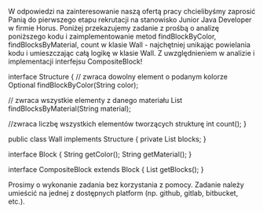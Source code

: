 W odpowiedzi na zainteresowanie naszą ofertą pracy chcielibyśmy zaprosić Panią do pierwszego etapu rekrutacji na stanowisko Junior Java Developer w firmie Horus.
Poniżej przekazujemy zadanie z prośbą o analizę poniższego kodu i zaimplementowanie metod findBlockByColor, findBlocksByMaterial, count w klasie Wall - najchętniej unikając powielania kodu i umieszczając całą logikę w klasie Wall. Z uwzględnieniem w analizie i implementacji interfejsu CompositeBlock!

interface Structure {
// zwraca dowolny element o podanym kolorze
Optional<Block> findBlockByColor(String color);

// zwraca wszystkie elementy z danego materiału
List<Block> findBlocksByMaterial(String material);

//zwraca liczbę wszystkich elementów tworzących strukturę
int count();
}

public class Wall implements Structure {
private List<Block> blocks;
}

interface Block {
String getColor();
String getMaterial();
}

interface CompositeBlock extends Block {
List<Block> getBlocks();
}

Prosimy o wykonanie zadania bez korzystania z pomocy. Zadanie należy umieścić na jednej z dostępnych platform (np. github, gitlab, bitbucket, etc.).